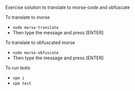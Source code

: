Exercise solution to translate to morse-code and obfuscate

To translate to morse
- `node morse-translate`
- Then type the message and press [ENTER] 

To translate to obfuscated morse
- `node morse-obfuscate`
- Then type the message and press [ENTER] 

To run tests
- `npm i`
- `npm test`